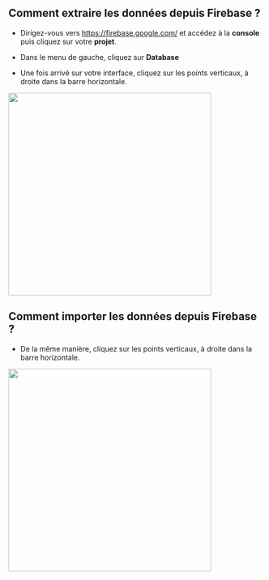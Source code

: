 ## Comment extraire les données depuis Firebase ?

- Dirigez-vous vers https://firebase.google.com/ et accédez à la **console** puis cliquez sur votre **projet**.

- Dans le menu de gauche, cliquez sur **Database**
- Une fois arrivé sur votre interface, cliquez sur les points verticaux, à droite dans la barre horizontale.
<img src="https://github.com/MathieuDuboy/BotDesign/blob/master/Capture-d%E2%80%99e%CC%81cran-2018-02-05-a%CC%80-21.42.01.png" data-canonical-src="https://github.com/MathieuDuboy/BotDesign/blob/master/Capture-d%E2%80%99e%CC%81cran-2018-02-05-a%CC%80-21.42.01.png" width="400" />

## Comment importer les données depuis Firebase ?
- De la même manière, cliquez sur les points verticaux, à droite dans la barre horizontale.
<img src="https://github.com/MathieuDuboy/BotDesign/blob/master/Capture%20d%E2%80%99e%CC%81cran%202018-02-05%20a%CC%80%2021.43.17.png" data-canonical-src="https://github.com/MathieuDuboy/BotDesign/blob/master/Capture%20d%E2%80%99e%CC%81cran%202018-02-05%20a%CC%80%2021.43.17.png" width="400" />

